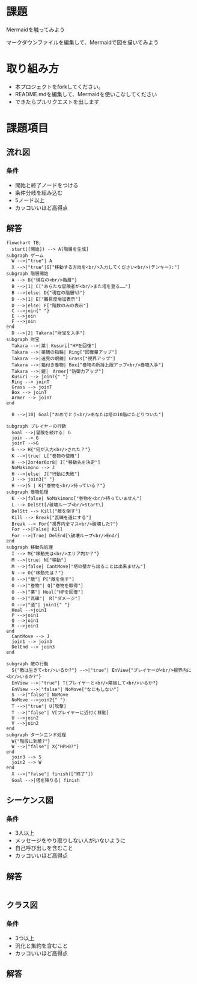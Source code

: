 # 課題
Mermaidを触ってみよう

マークダウンファイルを編集して、Mermaidで図を描いてみよう

# 取り組み方
* 本プロジェクトをforkしてください。
* README.mdを編集して、Mermaidを使いこなしてください
* できたらプルリクエストを出します

# 課題項目
## 流れ図
### 条件
- 開始と終了ノードをつける
- 条件分岐を組み込む
- 5ノード以上
- カッコいいほど高得点

## 解答
```mermaid
flowchart TB;
  start([開始]) --> A[階層を生成]
subgraph ゲーム
  W -->|"true"| A
  X -->|"true"|G["移動する方向を<br/>入力してください<br/>(テンキー):"]
subgraph 階層開始
  A --> B{"現在の<br/>階層"}
  B -->|1| C["あらたな冒険者が<br/>また塔を登る……"]
  B -->|else| D{"現在の階層%3"}
  D -->|1| E["難易度増加表示"]
  D -->|else| F["階数のみの表示"]
  C -->join{" "}
  E -->join
  F -->join
end
  D -->|2| Takara["財宝を入手"]
subgraph 財宝
  Takara -->|薬| Kusuri["HPを回復"]
  Takara -->|薬膳の指輪| Ring["回復量アップ"]
  Takara -->|遠見の眼鏡| Grass["視界アップ"]
  Takara -->|箱付き巻物| Box["巻物の所持上限アップ<br/>巻物入手"]
  Takara -->|鎧|　Armer["防御力アップ"]
  Kusuri --> joinT{" "}
  Ring --> joinT
  Grass --> joinT
  Box --> joinT
  Armer --> joinT
end

  B -->|10| Goal["おめでとう<br/>あなたは塔の10階にたどりついた"]

subgraph プレイヤーの行動
  Goal -->|冒険を続ける| G
  join --> G
  joinT -->G
  G --> H{"何が入力<br/>された？"}
  K -->|true| L["巻物の使用"]
  H -->|2or4or6or8| I["移動先を決定"]
  NoMakimono --> J
  H -->|else| J["行動に失敗"]
  J --> join3{" "}
  H -->|5 | K{"巻物を<br/>持っている？"}
subgraph 巻物処理
  K -->|false| NoMakimono["巻物を<br/>持っていません"]
  L --> DelStt[/破壊ループ<br/>Start\]
  DelStt --> Kill["敵を倒す"]
  Kill --> Break["瓦礫を道にする"]
  Break --> For{"視界内全マス<br/>破壊した?"}
  For -->|False| Kill
  For -->|True| DelEnd[\破壊ループ<br/>End/]
end
subgraph 移動先処理
  I --> M{"移動先は<br/>エリア内か？"}
  M -->|true| N["移動"]
  M -->|false| CantMove["塔の壁から出ることは出来ません"]
  N --> O{"移動先は？"}
  O -->|"敵"| P["敵を倒す"]
  O -->|"巻物"| Q["巻物を取得"]
  O -->|"薬"| Heal["HPを回復"]
  O -->|"瓦礫"|　R["ダメージ"]
  O -->|"道"| join1{" "}
  Heal -->join1
  P -->join1
  Q -->join1
  R -->join1
end
  CantMove --> J
  join1 --> join3
  DelEnd --> join3
end

subgraph 敵の行動
  S{"敵は生きて<br/>いるか?"} -->|"true"| EnView{"プレイヤーが<br/>視界内に<br/>いるか?"}
  EnView -->|"true"| T{プレイヤーと<br/>隣接して<br/>いるか?}
  EnView -->|"false"| NoMove["なにもしない"]
  S -->|"false"| NoMove
  NoMove -->join2{" "}
  T -->|"true"| U[攻撃]
  T -->|"false"| V[プレイヤーに近付く移動]
  U -->join2
  V -->join2
end
subgraph ターンエンド処理
  W{"階段に到着?"}
  W -->|"false"| X{"HP>0?"}
end
  join3 --> S
  join2 --> W
end
  X -->|"false"| finish(["終了"])
  Goal -->|塔を降りる| finish
```

## シーケンス図
### 条件
- 3人以上
- メッセージをやり取りしない人がいないように
- 自己呼び出しを含むこと
- カッコいいほど高得点

## 解答
```mermaid
```

## クラス図

### 条件
- 3つ以上
- 汎化と集約を含むこと
- カッコいいほど高得点

## 解答

